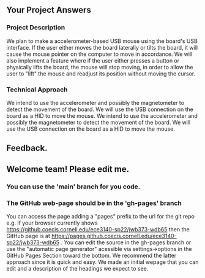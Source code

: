 ## Your Project Answers

### Project Description

We plan to make a accelerometer-based USB mouse using the board's USB interface. If the user either moves the board laterally or tilts the board, it will cause the mouse pointer on the computer to move in accordance. We will also implement a feature where if the user either presses a button or physically lifts the board, the mouse will stop moving, in order to allow the user to "lift" the mouse and readjust its position without moving the cursor.
### Technical Approach

We intend to use the accelerometer and possibly the magnetometer to detect the movement of the board. We will use the USB connection on the board as a HID to move the mouse.
We intend to use the accelerometer and possibly the magnetometer to detect the movement of the board. We will use the USB connection on the board as a HID to move the mouse.

## Feedback.

## Welcome team! Please edit me.
### You can use the 'main' branch for you code.
### The GitHub web-page should be in the 'gh-pages' branch
You can access the page adding a "pages" prefix to the url for the git repo e.g. if your browser currently shows https://github.coecis.cornell.edu/ece3140-sp22/jwb373-wdb65 then the GitHub page is at https://pages.github.coecis.cornell.edu/ece3140-sp22/jwb373-wdb65 . You can edit the source in the gh-pages branch or use the "automatic page generator" acessible via settings->options in the GitHub Pages Section toward the bottom. We recommend the latter approach since it is quick and easy. We made an initial wepage that you can edit and a description of the headings we expect to see.